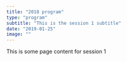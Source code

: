 ```yaml
---
title: "2018 program"
type: "program"
subtitle: "This is the session 1 subtitle"
date: "2019-01-25"
image: ""
---
```


This is some page content for session 1
